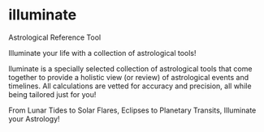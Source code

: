 # illuminate
Astrological Reference Tool

Illuminate your life with a collection of astrological tools!

lluminate is a specially selected collection of astrological tools that come together to provide a holistic view (or review) of astrological events and timelines. All calculations are vetted for accuracy and precision, all while being tailored just for you!

From Lunar Tides to Solar Flares, Eclipses to Planetary Transits, Illuminate your Astrology!
